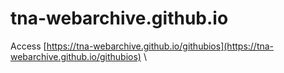 # tna-webarchive.github.io

Access [https://tna-webarchive.github.io/githubios](https://tna-webarchive.github.io/githubios) \
